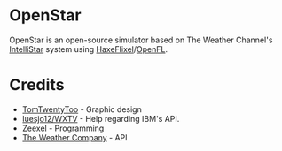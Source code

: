 # OpenStar
OpenStar is an open-source simulator based on The Weather Channel's [IntelliStar](https://en.wikipedia.org/wiki/WeatherStar#IntelliStar) system using [HaxeFlixel](https://haxeflixel.com/)/[OpenFL](https://www.openfl.org/).


# Credits
* [TomTwentyToo](https://twitter.com/tomtwentytoo) - Graphic design
* [luesjo12/WXTV](https://twitter.com/wxTV_) - Help regarding IBM's API.
* [Zeexel](https://twitter.com/zeexel32) - Programming
* [The Weather Company](https://www.ibm.com/weather) - API